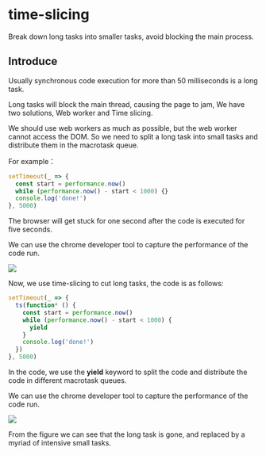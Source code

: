 # time-slicing
Break down long tasks into smaller tasks, avoid blocking the main process.

## Introduce

Usually synchronous code execution for more than 50 milliseconds is a long task.

Long tasks will block the main thread, causing the page to jam, We have two solutions, Web worker and Time slicing.

We should use web workers as much as possible, but the web worker cannot access the DOM. So we need to split a long task into small tasks and distribute them in the macrotask queue.

For example：

```javascript
setTimeout(_ => {
  const start = performance.now()
  while (performance.now() - start < 1000) {}
  console.log('done!')
}, 5000)
```
The browser will get stuck for one second after the code is executed for five seconds. 

We can use the chrome developer tool to capture the performance of the code run.

![](https://s3.amazonaws.com/media-p.slid.es/uploads/743702/images/5616444/long-task.png)

Now, we use time-slicing to cut long tasks, the code is as follows:

```javascript
setTimeout(_ => {
  ts(function* () {
    const start = performance.now()
    while (performance.now() - start < 1000) {
      yield
    }
    console.log('done!')
  })
}, 5000)
```
In the code, we use the **yield** keyword to split the code and distribute the code in different macrotask queues.

We can use the chrome developer tool to capture the performance of the code run.

![](https://s3.amazonaws.com/media-p.slid.es/uploads/743702/images/5616903/pasted-from-clipboard.png)

From the figure we can see that the long task is gone, and replaced by a myriad of intensive small tasks.
